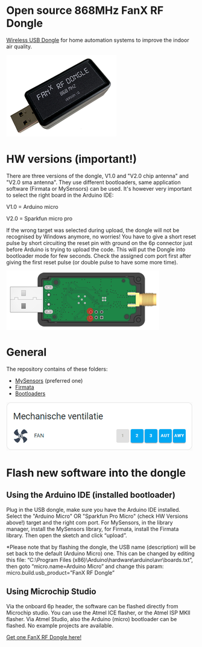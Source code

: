 # Open source 868MHz FanX RF Dongle 

[Wireless USB Dongle](https://fan-x.eu/product/fan%cb%a3-rf-usb-dongle-v2-0-sma-antenna/) for home automation systems to improve the indoor air quality.

![usb dongle](https://github.com/Marcelh1/fanx/blob/main/images/high_q.png)

# HW versions (important!)
There are three versions of the dongle, V1.0 and "V2.0 chip antenna" and "V2.0 sma antenna". They use different bootloaders, same application software (Firmata or MySensors) can be used. It's however very important to select the right board in the Arduino IDE:

V1.0 = Arduino micro

V2.0 = Sparkfun micro pro

If the wrong target was selected during upload, the dongle will not be recognised by Windows anymore, no worries! You have to give a short reset pulse by short circuiting the reset pin with ground on the 6p connector just before Arduino is trying to upload the code. This will put the Dongle into bootloader mode for few seconds. Check the assigned com port first after giving the first reset pulse (or double pulse to have some more time). 

![Reset signal](https://github.com/Marcelh1/fanx/blob/main/images/reset_signal.png)

# General

The repository contains of these folders:
- [MySensors](https://github.com/Marcelh1/fanx/tree/main/mysensors) (preferred one)
- [Firmata](https://github.com/Marcelh1/fanx/tree/main/firmata)
- [Bootloaders](https://github.com/Marcelh1/fanx/tree/main/bootloaders)

![Preview](https://github.com/Marcelh1/fanx/blob/main/images/preview_animation.gif)

# Flash new software into the dongle

## Using the Arduino IDE (installed bootloader)
Plug in the USB dongle, make sure you have the Arduino IDE installed. Select the "Arduino Micro" OR "Sparkfun Pro Micro" (check HW Versions above!) target and the right com port. For MySensors, in the library manager, install the MySensors library, for Firmata, install the Firmata library. Then open the sketch and click “upload”.

*Please note that by flashing the dongle, the USB name (description) will be set back to the default (Arduino Micro) one. This can be changed by editing this file: “C:\Program Files (x86)\Arduino\hardware\arduino\avr\boards.txt”, then goto “micro.name=Arduino Micro” and change this param: micro.build.usb_product=”FanX RF Dongle”

## Using Microchip Studio
Via the onboard 6p header, the software can be flashed directly from Microchip studio. You can use the Atmel ICE flasher, or the Atmel ISP MKII flasher. Via Atmel Studio, also the Arduino (micro) bootloader can be flashed. No example projects are available.

[Get one FanX RF Dongle here!](https://fan-x.eu/product/fan%cb%a3-rf-usb-dongle-v2-0-sma-antenna/)

